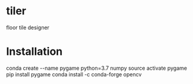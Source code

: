# tiler
floor tile designer

# Installation
conda create --name pygame python=3.7 numpy
source activate pygame
pip install pygame
conda install -c conda-forge opencv
